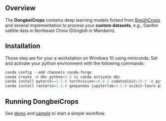 ## **Overview**

The **DongbeiCrops** contains deep learning models forked from [BreizhCrops](https://github.com/dl4sits/BreizhCrops) and several implementation to process your **custom datasets**, e.g., Gaofen satllite data in Northeast China (Dōngběi in Mandarin).

## **Installation**
Those step are for your a workstation on Windows 10 using miniconda.
Set and activate your python environment with the following commands:  
```powershell
conda config --add channels conda-forge
conda create -n dbc python=3.8 && conda activate dbc
conda install pytorch==1.7.0 torchvision==0.8.1 cudatoolkit=10.2 -c pytorch
conda install rasterio=1.2.0 geopandas jupyterlab=2.2.9 scikit-learn psutil tqdm PySimpleGUI
```

## **Running DongbeiCrops**
See [demo](https://github.com/GenghisYoung233/DongbeiCrops/blob/master/demo.ipynb) and [sample](https://github.com/GenghisYoung233/DongbeiCrops/tree/master/sample) to start a simple workflow.
